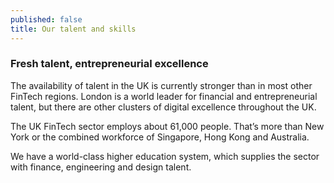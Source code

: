 ```yaml
---
published: false
title: Our talent and skills
---
```

### Fresh talent, entrepreneurial excellence

The availability of talent in the UK is currently stronger than in most other FinTech regions. London is a world leader for financial and entrepreneurial talent, but there are other clusters of digital excellence throughout the UK.
 
The UK FinTech sector employs about 61,000 people. That’s more than New York or the combined workforce of Singapore, Hong Kong and Australia.
 
We have a world-class higher education system, which supplies the sector with finance, engineering and design talent.
